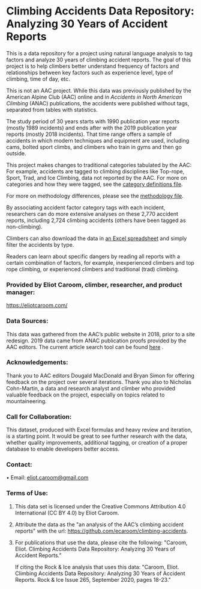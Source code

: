 # Climbing Accidents Data Repository: Analyzing 30 Years of Accident Reports

This is a data repository for a project using natural language analysis to tag factors and analyze 30 years of climbing accident reports. The goal of this project is to help climbers better understand frequency of factors and relationships between key factors such as experience level, type of climbing, time of day, etc.

This is not an AAC project. While this data was previously published by the American Alpine Club (AAC) online and in _Accidents in North American Climbing_ (ANAC) publications, the accidents were published without tags, separated from tables with statistics. 

The study period of 30 years starts with 1990 publication year reports (mostly 1989 incidents) and ends after with the 2019 publication year reports (mostly 2018 incidents). That time range offers a sample of accidents in which modern techniques and equipment are used, including cams, bolted sport climbs, and climbers who train in gyms and then go outside.

This project makes changes to traditional categories tabulated by the AAC: For example, accidents are tagged to climbing disciplines like Top-rope, Sport, Trad, and Ice Climbing, data not reported by the AAC. For more on categories and how they were tagged, see the [category definitions file](https://github.com/ecaroom/climbing-accidents/blob/master/_github-Category-Definitions%2BNotes.xlsx). 

For more on methodology differences, please see the [methodology file](https://github.com/ecaroom/climbing-accidents/blob/master/_github-uncut-methodology.docx).

By associating accident factor category tags with each incident, researchers can do more extensive analyses on these 2,770 accident reports, including 2,724 climbing accidents (others have been tagged as non-climbing).

Climbers can also download the data in [an Excel spreadsheet](https://github.com/ecaroom/climbing-accidents/blob/master/_github-AAC_accidents_tagged_data.xlsx) and simply filter the accidents by type.

Readers can learn about specific dangers by reading all reports with a certain combination of factors, for example, inexperienced climbers and top rope climbing, or experienced climbers and traditional (trad) climbing.

### Provided by Eliot Caroom, climber, researcher, and product manager: 
https://eliotcaroom.com/

### Data Sources: 
This data was gathered from the AAC’s public website in 2018, prior to a site redesign. 2019 data came from ANAC publication proofs provided by the AAC editors. The current article search tool can be found [here](http://publications.americanalpineclub.org/)
. 

### Acknowledgements: 
Thank you to AAC editors Dougald MacDonald and Bryan Simon for offering feedback on the project over several iterations. Thank you also to Nicholas Cohn-Martin, a data and research analyst and climber who provided valuable feedback on the project, especially on topics related to mountaineering.

### Call for Collaboration:
This dataset, produced with Excel formulas and heavy review and iteration, is a starting point.  It would be great to see further research with the data, whether quality improvements, additional tagging, or creation of a proper database to enable developers better access.

### Contact:

•	Email: eliot.caroom@gmail.com

### Terms of Use:
1.	This data set is licensed under the Creative Commons Attribution 4.0 International (CC BY 4.0) by Eliot Caroom.
2.	Attribute the data as the "an analysis of the AAC’s climbing accident reports" with the url: https://github.com/ecaroom/climbing-accidents.
3.	For publications that use the data, please cite the following: "Caroom, Eliot. Climbing Accidents Data Repository: Analyzing 30 Years of Accident Reports.”

    If citing the Rock & Ice analysis that uses this data:  "Caroom, Eliot. Climbing Accidents Data Repository: Analyzing 30 Years of Accident Reports. Rock & Ice Issue 265, September 2020, pages 18-23."
